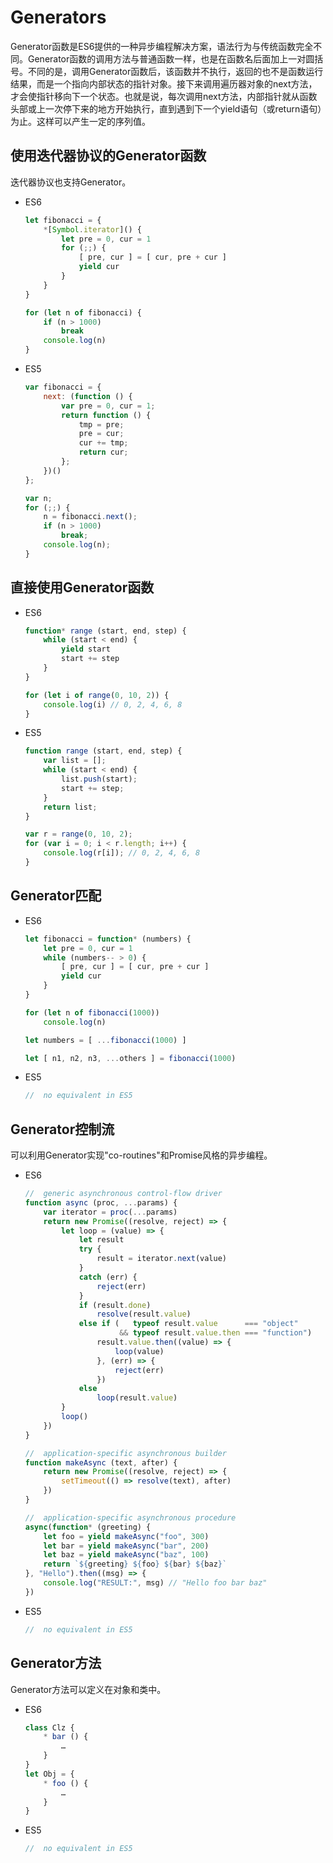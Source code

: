 # Generators

Generator函数是ES6提供的一种异步编程解决方案，语法行为与传统函数完全不同。Generator函数的调用方法与普通函数一样，也是在函数名后面加上一对圆括号。不同的是，调用Generator函数后，该函数并不执行，返回的也不是函数运行结果，而是一个指向内部状态的指针对象。接下来调用遍历器对象的next方法，才会使指针移向下一个状态。也就是说，每次调用next方法，内部指针就从函数头部或上一次停下来的地方开始执行，直到遇到下一个yield语句（或return语句）为止。这样可以产生一定的序列值。

## 使用迭代器协议的Generator函数

迭代器协议也支持Generator。

- ES6

	```js
	let fibonacci = {
	    *[Symbol.iterator]() {
	        let pre = 0, cur = 1
	        for (;;) {
	            [ pre, cur ] = [ cur, pre + cur ]
	            yield cur
	        }
	    }
	}

	for (let n of fibonacci) {
	    if (n > 1000)
	        break
	    console.log(n)
	}
	```


- ES5

	```js
	var fibonacci = {
	    next: (function () {
	        var pre = 0, cur = 1;
	        return function () {
	            tmp = pre;
	            pre = cur;
	            cur += tmp;
	            return cur;
	        };
	    })()
	};

	var n;
	for (;;) {
	    n = fibonacci.next();
	    if (n > 1000)
	        break;
	    console.log(n);
	}
	```

## 直接使用Generator函数

- ES6

	```js
	function* range (start, end, step) {
	    while (start < end) {
	        yield start
	        start += step
	    }
	}

	for (let i of range(0, 10, 2)) {
	    console.log(i) // 0, 2, 4, 6, 8
	}
	```


- ES5

	```js
	function range (start, end, step) {
	    var list = [];
	    while (start < end) {
	        list.push(start);
	        start += step;
	    }
	    return list;
	}

	var r = range(0, 10, 2);
	for (var i = 0; i < r.length; i++) {
	    console.log(r[i]); // 0, 2, 4, 6, 8
	}
	```

## Generator匹配

- ES6

	```js
	let fibonacci = function* (numbers) {
	    let pre = 0, cur = 1
	    while (numbers-- > 0) {
	        [ pre, cur ] = [ cur, pre + cur ]
	        yield cur
	    }
	}

	for (let n of fibonacci(1000))
	    console.log(n)

	let numbers = [ ...fibonacci(1000) ]

	let [ n1, n2, n3, ...others ] = fibonacci(1000)
	```


- ES5

	```js
	//  no equivalent in ES5
	```

## Generator控制流

可以利用Generator实现"co-routines"和Promise风格的异步编程。

- ES6

	```js
	//  generic asynchronous control-flow driver
	function async (proc, ...params) {
	    var iterator = proc(...params)
	    return new Promise((resolve, reject) => {
	        let loop = (value) => {
	            let result
	            try {
	                result = iterator.next(value)
	            }
	            catch (err) {
	                reject(err)
	            }
	            if (result.done)
	                resolve(result.value)
	            else if (   typeof result.value      === "object"
	                     && typeof result.value.then === "function")
	                result.value.then((value) => {
	                    loop(value)
	                }, (err) => {
	                    reject(err)
	                })
	            else
	                loop(result.value)
	        }
	        loop()
	    })
	}

	//  application-specific asynchronous builder
	function makeAsync (text, after) {
	    return new Promise((resolve, reject) => {
	        setTimeout(() => resolve(text), after)
	    })
	}

	//  application-specific asynchronous procedure
	async(function* (greeting) {
	    let foo = yield makeAsync("foo", 300)
	    let bar = yield makeAsync("bar", 200)
	    let baz = yield makeAsync("baz", 100)
	    return `${greeting} ${foo} ${bar} ${baz}`
	}, "Hello").then((msg) => {
	    console.log("RESULT:", msg) // "Hello foo bar baz"
	})
	```

- ES5

	```js
	//  no equivalent in ES5
	```

## Generator方法

Generator方法可以定义在对象和类中。

- ES6

	```js
	class Clz {
	    * bar () {
	        …
	    }
	}
	let Obj = {
	    * foo () {
	        …
	    }
	}
	```


- ES5

	```js
	//  no equivalent in ES5
	```

